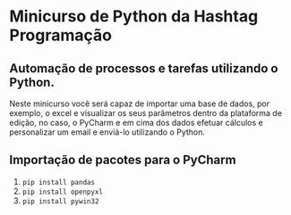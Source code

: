 # Minicurso de Python da Hashtag Programação

 ## Automação de processos e tarefas utilizando o Python.

 Neste minicurso você será capaz de importar uma base de dados, por exemplo, o excel e visualizar os seus parâmetros dentro da plataforma de edição, no caso, o PyCharm e em cima dos dados efetuar cálculos e personalizar um email e enviá-lo utilizando o Python.
 
 ## Importação de pacotes para o PyCharm 
  1. `pip install pandas`
  2. `pip install openpyxl`
  3. `pip install pywin32`
